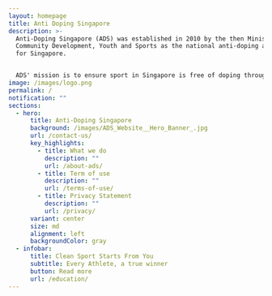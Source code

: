 ```yaml
---
layout: homepage
title: Anti Doping Singapore
description: >-
  Anti-Doping Singapore (ADS) was established in 2010 by the then Ministry of
  Community Development, Youth and Sports as the national anti-doping authority
  for Singapore.


  ADS' mission is to ensure sport in Singapore is free of doping through the implementation of effective education, detection, research and international co-operation initiatives. We work together with the sport bodies to protect the rights of Athletes to participate in clean sport.
image: /images/logo.png
permalink: /
notification: ""
sections:
  - hero:
      title: Anti-Doping Singapore
      background: /images/ADS_Website__Hero_Banner_.jpg
      url: /contact-us/
      key_highlights:
        - title: What we do
          description: ""
          url: /about-ads/
        - title: Term of use
          description: ""
          url: /terms-of-use/
        - title: Privacy Statement
          description: ""
          url: /privacy/
      variant: center
      size: md
      alignment: left
      backgroundColor: gray
  - infobar:
      title: Clean Sport Starts From You
      subtitle: Every Athlete, a true winner
      button: Read more
      url: /education/
---
```

